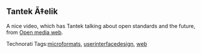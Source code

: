 <article><h2>Tantek Ã‡elik</h2><p>A nice video, which has Tantek talking about open standards and the future, from <a href="http://openmediaweb.org/index.php/2008/01/09/episode-2-tantek-celik/">Open media web</a>.</p><!-- Technorati Tags Start --><p>Technorati Tags:<a href="http://technorati.com/tag/microformats" rel="tag">microformats</a>, <a href="http://technorati.com/tag/userinterfacedesign" rel="tag">userinterfacedesign</a>, <a href="http://technorati.com/tag/web" rel="tag">web</a></p><!-- Technorati Tags End --></article>